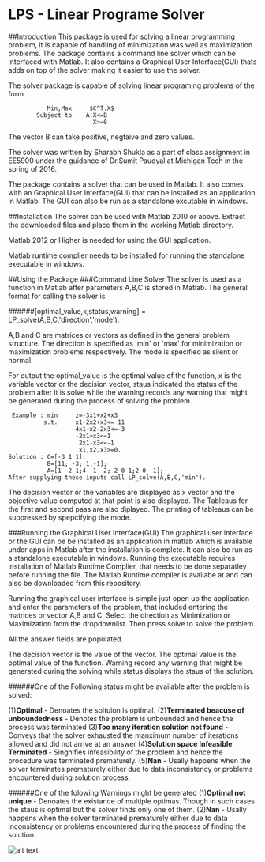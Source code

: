 # LPS - Linear Programe Solver
##Introduction
This package is used for solving a linear programming problem, it is capable of handling of minimization was well as maximization problems.
The package contains a command line solver which can be interfaced with Matlab. It also contains a Graphical User Interface(GUI) thats adds on top of the solver making it easier to use the solver.

The solver package is capable of solving linear programing problems of the form


               Min,Max     $C^T.X$
            Subject to    A.X<=B
                            X>=0

The vector B can take positive, negtaive and zero values. 

The solver was written by Sharabh Shukla as a part of class assignment in EE5900 under the guidance of Dr.Sumit Paudyal at Michigan Tech in the spring of 2016. 

The package contains a solver that can be used in Matlab. It also comes with an Graphical User Interface(GUI) that can be installed as an application in Matlab. The GUI can also be run as a standalone excutable in windows.

##Installation
The solver can be used with Matlab 2010 or above. Extract the downloaded files and place them in the working Matlab directory. 

Matlab 2012 or Higher is needed for using the GUI application.



Matlab runtime complier needs to be installed for running the standalone executable in windows.

##Using the Package
###Command Line Solver
The solver is used as a function in Matlab after parameters A,B,C is stored in Matlab. The general format for calling the solver is 

######[optimal_value,x,status,warning] = LP_solve(A,B,C,'direction','mode'). 

A,B and C are matrices or vectors as defined in the general problem structure. The direction is specified as 'min' or 'max' for minimization or maximization problems respectively. The mode is specified as silent or normal.

For output the optimal_value is the optimal value of the function, x is the variable vector or the decision vector, staus indicated the status of the problem after it is solve while the warning records any warning that might be generated during the process of solving the problem.


     Example : min     z=-3x1+x2+x3
              s.t.     x1-2x2+x3<= 11
                       4x1-x2-2x3<=-3
                       -2x1+x3<=1
                        2x1-x3<=-1
                        x1,x2,x3>=0.
    Solution : C=[-3 1 1];
               B=[11; -3; 1;-1];
               A=[1 -2 1;4 -1 -2;-2 0 1;2 0 -1];
    After supplying these inputs call LP_solve(A,B,C,'min').

The decision vector or the variables are displayed as x vector and the objective value computed at that point is also displayed. The Tableaus for the first and second pass are also diplayed. The printing of tableaus can be suppressed by spepcifying the mode. 

###Running the Graphical User Interface(GUI)
The graphical user interface or the GUI can be be installed as an application in matlab which is available under apps in Matlab after the installation is complete. It can also be run as a standalone executable in windows. Running the executable requires installation of Matlab Runtime Complier, that needs to be done separatley before running the file. The Matlab Runtime compiler is availabe at and can also be downloaded from this repository.

Running the graphical user interface is simple just open up the application and enter the parameters of the problem, that included entering the matrices or vector A,B and C. Select the direction as Minimization or Maximization from the dropdownlist. Then press solve to solve the problem.

All the answer fields are populated. 

The decision vector is the value of the vector. The optimal value is the optimal value of the function. Warning record any warning that might be generated during the solving while status displays the staus of the solution.

######One of the Following status might be available after the problem is solved:

(1)**Optimal** - Denoates the soltuion is optimal.
(2)**Terminated beacuse of unboundedness** - Denotes the problem is unbounded and hence the process was terminated
(3)**Too many iteration solution not found** - Conveys that the solver exhausted the manximum number of iterations allowed and did not arrive at an answer
(4)**Solution space Infeasible Terminated** - Singnifies infeasibility of the problem and hence the procedure was terminated prematurely.
(5)**Nan** - Usally happens when the solver terminates prematurely either due to data inconsistency or problems encountered during solution process.


######One of the folowing Warnings might be generated
(1)**Optimal not unique** - Denoates the existance of multiple optimas. Though in such cases the staus is optimal but the solver finds only one of them.
(2)**Nan** - Usally happens when the solver terminated prematurely either due to data inconsistency or problems encountered during the process of finding the solution.

![alt text](https://github.com/sharabhs/Linear-Program-Solver-LPS-/blob/master/Snapshot.jpg "Snapshot of the GUI")


